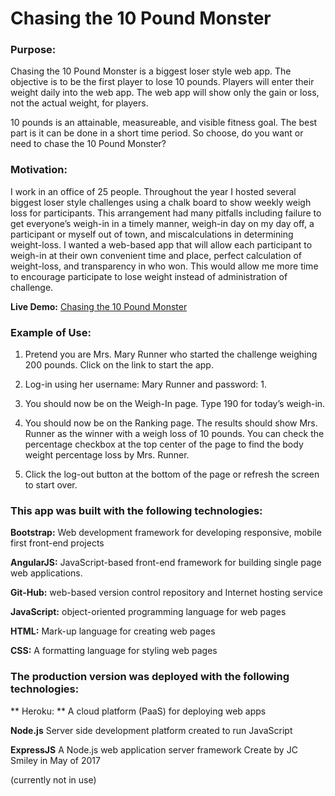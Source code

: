 # Chasing the 10 Pound Monster

### Purpose:

Chasing the 10 Pound Monster is a biggest loser style web app. The objective is to be the first player to lose 10 pounds. Players will enter their weight daily into the web app. The web app will show only the gain or loss, not the actual weight, for players.

10 pounds is an attainable, measureable, and visible fitness goal. The best part is it can be done in a short time period. So choose, do you want or need to chase the 10 Pound Monster?

### Motivation:

I work in an office of 25 people. Throughout the year I hosted several biggest loser style challenges using a chalk board to show weekly weigh loss for participants. This arrangement had many pitfalls including failure to get everyone’s weigh-in in a timely manner, weigh-in day on my day off, a participant or myself out of town, and miscalculations in determining weight-loss. I wanted a web-based app that will allow each participant to weigh-in at their own convenient time and place, perfect calculation of weight-loss, and transparency in who won. This would allow me more time to encourage participate to lose weight instead of administration of challenge.

**Live Demo:** [Chasing the 10 Pound Monster](https://jcsmileyjr.github.io/10MON/)

### Example of Use:
1. Pretend you are Mrs. Mary Runner who started the challenge weighing 200 pounds. Click on the link to start the app.

2. Log-in using her username: Mary Runner and password: 1.

3. You should now be on the Weigh-In page. Type 190 for today’s weigh-in.

4. You should now be on the Ranking page. The results should show Mrs. Runner as the winner with a weigh loss of 10 pounds. You can         check the percentage checkbox at the top center of the page to find the body weight percentage loss by Mrs. Runner.

5. Click the log-out button at the bottom of the page or refresh the screen to start over.

### This app was built with the following technologies:

**Bootstrap:** Web development framework for developing responsive, mobile first front-end projects

**AngularJS:** JavaScript-based front-end framework for building single page web applications.

**Git-Hub:** web-based version control repository and Internet hosting service

**JavaScript:**  object-oriented programming language for web pages

**HTML:**  Mark-up language for creating web pages

**CSS:**  A formatting language for styling web pages

### The production version was deployed with the following technologies:

** Heroku: ** A cloud platform (PaaS) for deploying web apps

**Node.js** Server side development platform created to run JavaScript

**ExpressJS** A Node.js web application server framework
Create by JC Smiley in May of 2017

(currently not in use)
